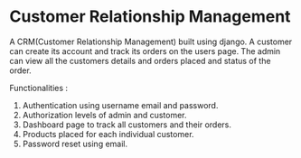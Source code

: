 # Customer Relationship Management

A CRM(Customer Relationship Management) built using django.
A customer can create its account and track its orders on the users page. The admin can view all the customers details and orders placed and status of the order.

Functionalities :

1. Authentication using username email and password.
2. Authorization levels of admin and customer.
3. Dashboard page to track all customers and their orders.
4. Products placed for each individual customer.
5. Password reset using email.